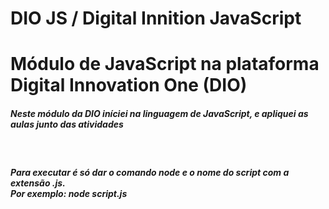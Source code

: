 # DIO JS / Digital Innition JavaScript
<h1> Módulo de JavaScript na plataforma Digital Innovation One (DIO) </h1>

<h5> Neste módulo da DIO iníciei na linguagem de JavaScript, e apliquei as aulas junto das atividades </h5> <br/>
<h5> Para executar é só dar o comando node e o nome do script com a extensão .js. <br/>
Por exemplo: node script.js 
